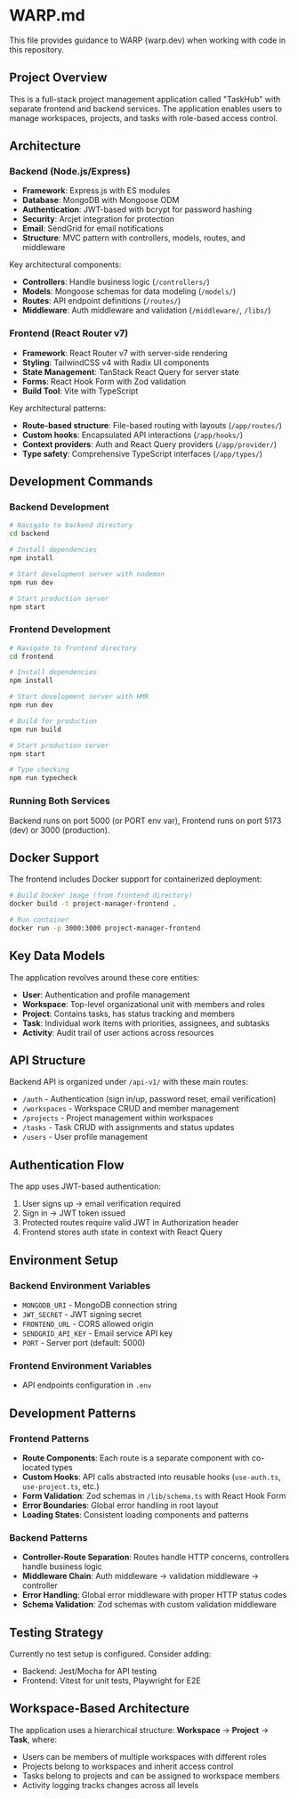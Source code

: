 # WARP.md

This file provides guidance to WARP (warp.dev) when working with code in this repository.

## Project Overview

This is a full-stack project management application called "TaskHub" with separate frontend and backend services. The application enables users to manage workspaces, projects, and tasks with role-based access control.

## Architecture

### Backend (Node.js/Express)
- **Framework**: Express.js with ES modules
- **Database**: MongoDB with Mongoose ODM
- **Authentication**: JWT-based with bcrypt for password hashing
- **Security**: Arcjet integration for protection
- **Email**: SendGrid for email notifications
- **Structure**: MVC pattern with controllers, models, routes, and middleware

Key architectural components:
- **Controllers**: Handle business logic (`/controllers/`)
- **Models**: Mongoose schemas for data modeling (`/models/`)
- **Routes**: API endpoint definitions (`/routes/`)
- **Middleware**: Auth middleware and validation (`/middleware/`, `/libs/`)

### Frontend (React Router v7)
- **Framework**: React Router v7 with server-side rendering
- **Styling**: TailwindCSS v4 with Radix UI components
- **State Management**: TanStack React Query for server state
- **Forms**: React Hook Form with Zod validation
- **Build Tool**: Vite with TypeScript

Key architectural patterns:
- **Route-based structure**: File-based routing with layouts (`/app/routes/`)
- **Custom hooks**: Encapsulated API interactions (`/app/hooks/`)
- **Context providers**: Auth and React Query providers (`/app/provider/`)
- **Type safety**: Comprehensive TypeScript interfaces (`/app/types/`)

## Development Commands

### Backend Development
```bash
# Navigate to backend directory
cd backend

# Install dependencies
npm install

# Start development server with nodemon
npm run dev

# Start production server
npm start
```

### Frontend Development
```bash
# Navigate to frontend directory  
cd frontend

# Install dependencies
npm install

# Start development server with HMR
npm run dev

# Build for production
npm run build

# Start production server
npm start

# Type checking
npm run typecheck
```

### Running Both Services
Backend runs on port 5000 (or PORT env var), Frontend runs on port 5173 (dev) or 3000 (production).

## Docker Support

The frontend includes Docker support for containerized deployment:

```bash
# Build Docker image (from frontend directory)
docker build -t project-manager-frontend .

# Run container
docker run -p 3000:3000 project-manager-frontend
```

## Key Data Models

The application revolves around these core entities:
- **User**: Authentication and profile management
- **Workspace**: Top-level organizational unit with members and roles
- **Project**: Contains tasks, has status tracking and members
- **Task**: Individual work items with priorities, assignees, and subtasks
- **Activity**: Audit trail of user actions across resources

## API Structure

Backend API is organized under `/api-v1/` with these main routes:
- `/auth` - Authentication (sign in/up, password reset, email verification)
- `/workspaces` - Workspace CRUD and member management  
- `/projects` - Project management within workspaces
- `/tasks` - Task CRUD with assignments and status updates
- `/users` - User profile management

## Authentication Flow

The app uses JWT-based authentication:
1. User signs up → email verification required
2. Sign in → JWT token issued
3. Protected routes require valid JWT in Authorization header
4. Frontend stores auth state in context with React Query

## Environment Setup

### Backend Environment Variables
- `MONGODB_URI` - MongoDB connection string
- `JWT_SECRET` - JWT signing secret  
- `FRONTEND_URL` - CORS allowed origin
- `SENDGRID_API_KEY` - Email service API key
- `PORT` - Server port (default: 5000)

### Frontend Environment Variables
- API endpoints configuration in `.env`

## Development Patterns

### Frontend Patterns
- **Route Components**: Each route is a separate component with co-located types
- **Custom Hooks**: API calls abstracted into reusable hooks (`use-auth.ts`, `use-project.ts`, etc.)
- **Form Validation**: Zod schemas in `/lib/schema.ts` with React Hook Form
- **Error Boundaries**: Global error handling in root layout
- **Loading States**: Consistent loading components and patterns

### Backend Patterns  
- **Controller-Route Separation**: Routes handle HTTP concerns, controllers handle business logic
- **Middleware Chain**: Auth middleware → validation middleware → controller
- **Error Handling**: Global error middleware with proper HTTP status codes
- **Schema Validation**: Zod schemas with custom validation middleware

## Testing Strategy

Currently no test setup is configured. Consider adding:
- Backend: Jest/Mocha for API testing
- Frontend: Vitest for unit tests, Playwright for E2E

## Workspace-Based Architecture

The application uses a hierarchical structure: **Workspace** → **Project** → **Task**, where:
- Users can be members of multiple workspaces with different roles
- Projects belong to workspaces and inherit access control
- Tasks belong to projects and can be assigned to workspace members
- Activity logging tracks changes across all levels
